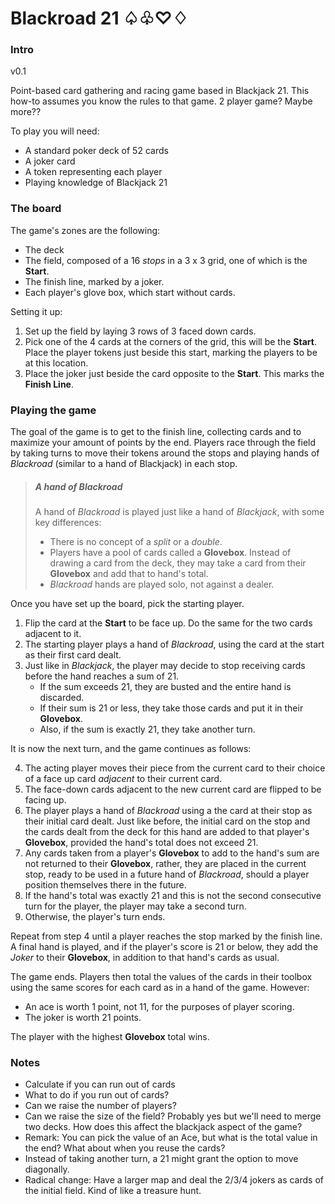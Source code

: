 # Blackroad 21 ♤♧♡♢

### Intro
v0.1

Point-based card gathering and racing game based in Blackjack 21. This how-to assumes you know the rules to that game.
2 player game? Maybe more??


To play you will need:
* A standard poker deck of 52 cards
* A joker card
* A token representing each player
* Playing knowledge of Blackjack 21

### The board
The game's zones are the following:
* The deck
* The field, composed of a 16 *stops* in a 3 x 3 grid, one of which is the **Start**.
* The finish line, marked by a joker.
* Each player's glove box, which start without cards.
 
Setting it up:

1. Set up the field by laying 3 rows of 3 faced down cards.
2. Pick one of the 4 cards at the corners of the grid, this will be the **Start**. Place the player tokens just beside this start, marking the players to be at this location.
3. Place the joker just beside the card opposite to the **Start**. This marks the **Finish Line**.

### Playing the game

The goal of the game is to get to the finish line, collecting cards and to maximize your amount of points by the end. Players race through the field by taking turns to move their tokens around the stops and playing hands of *Blackroad* (similar to a hand of Blackjack) in each stop.

>##### A hand of Blackroad
>
>A hand of *Blackroad* is played just like a hand of *Blackjack*, with some key differences:
>* There is no concept of a *split* or a *double*.
>* Players have a pool of cards called a **Glovebox**. Instead of drawing a card from the deck, they may take a card from their **Glovebox** and add that to hand's total.
>* *Blackroad* hands are played solo, not against a dealer.
>
   
   


Once you have set up the board, pick the starting player.

1. Flip the card at the **Start** to be face up. Do the same for the two cards adjacent to it.
2. The starting player plays a hand of *Blackroad*, using the card at the start as their first card dealt.
3. Just like in *Blackjack*, the player may decide to stop receiving cards before the hand reaches a sum of 21. 
	* If the sum exceeds 21, they are busted and the entire hand is discarded.
	* If their sum is 21 or less, they take those cards and put it in their **Glovebox**.
	* Also, if the sum is exactly 21, they take another turn.

It is now the next turn, and the game continues as follows:

4. The acting player moves their piece from the current card to their choice of a face up card *adjacent* to their current card.
5. The face-down cards adjacent to the new current card are flipped to be facing up.
6. The player plays a hand of *Blackroad* using a the card at their stop as their initial card dealt. Just like before, the initial card on the stop and the cards dealt from the deck for this hand are added to that player's **Glovebox**, provided the hand's total does not exceed 21.
8. Any cards taken from a player's **Glovebox** to add to the hand's sum are not returned to their **Glovebox**, rather, they are placed in the current stop, ready to be used in a future hand of *Blackroad*, should a player position themselves there in the future.
9. If the hand's total was exactly 21 and this is not the second consecutive turn for the player, the player may take a second turn.
10. Otherwise, the player's turn ends. 

Repeat from step 4 until a player reaches the stop marked by the finish line. A final hand is played, and if the player's score is 21 or below, they add the *Joker* to their **Glovebox**, in addition to that hand's cards as usual.

The game ends. Players then total the values of the cards in their toolbox using the same scores for each card as in a hand of the game.
However:
* An ace is worth 1 point, not 11, for the purposes of player scoring.
* The joker is worth 21 points.

The player with the highest **Glovebox** total wins.

### Notes
* Calculate if you can run out of cards
* What to do if you run out of cards?
* Can we raise the number of players?
* Can we raise the size of the field? Probably yes but we'll need to merge two decks. How does this affect the blackjack aspect of the game? 
* Remark: You can pick the value of an Ace, but what is the total value in the end? What about when you reuse the cards?
* Instead of taking another turn, a 21 might grant the option to move diagonally.
* Radical change: Have a larger map and deal the 2/3/4 jokers as cards of the initial field. Kind of like a treasure hunt.
